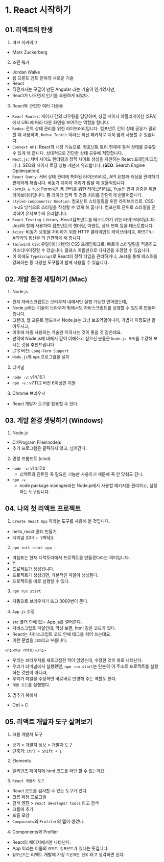 # 1. React 시작하기
## 01. 리엑트의 탄생
1. 마크 저커버그
  - Mark Zuckerberg

2. 조던 워커
  - Jordan Walke
  - 웹 프론트 엔트 분야의 새로운 기술
  - React
  - 직전까지는 구글이 만든 Angular 라는 기술이 인기였지만,
  - React가 나오면서 인기를 추원하게 되었다.

3. React와 관련한 여러 기술들
  - `React Router`: 페이지 간의 라우팅을 담당하며, 싱글 페이지 어플리케이션 (SPA)에서 URL에 따라 다른 화면을 보여주는 역할을 합니다.
  - `Redux`: 전역 상태 관리를 위한 라이브러리입니다. 컴포넌트 간의 상태 공유가 필요할 때 사용하며, `Redux Tookit` 이라는 최신 패키지로 더욱 쉽게 사용할 수 있습니다.
  - `Context API`: React의 내장 기능으로, 컴포넌트 트리 전체에 걸쳐 상태를 공유할 수 있게 해 줍니다. 상대적으로 간단한 상태 공유에 적합합니다.
  - `Next.js`: 서버 사이드 렌더링과 정적 사이트 생성을 지원하는 React 프레임워크입니다. SEO와 페이지 로딩 성능 개선에 유리합니다. (**SEO**: Search Engine Optimization)
  - `React Query`: 서버 상태 관리에 특화된 라이브러리로, API 요청과 캐싱을 관리하기 편리하게 해줍니다. 비동기 데이터 처리가 많을 때 효율적입니다.
  - `Formik & Yup`: Formik은 폼 관리를 위한 라이브러리로, Yup은 입력 검증을 위한 라이브러리입니다. 폼 데이터 입력 및 검증 처리를 간단하게 만들어줍니다.
  - `styled-components/ Emotion`: 컴포넌트 스타일링을 위한 라이브러리로, CSS-in-JS 방식으로 스타일을 작성할 수 있게 해 줍니다. 컴포넌트 단위로 스타일을 관리하여 유지보수에 유리합니다.
  - `React Testing Library`: React컴포넌트를 테스트하기 위한 라이브러리입니다. Jest와 함께 사용하여 컴포넌트의 렌더링, 이벤트, 상태 변화 등을 테스트합니다.
  - `Axios`: 비동기 요청을 처리하기 위한 HTTP 클라이언트 라이브러리로, RESTful API와의 통신을 더 간편하게 해 줍니다.
  - `Tailwind CSS`: 유틸리티 기반의 CSS 프레임워크로, 빠르게 스타일링을 적용하고 커스터마이징할 수 있습니다. 클래스 이름만으로 디자인을 조정할 수 있습니다.
  - 이 외에도 `TypeScript`로 React의 정적 타입을 관리하거나, Jest를 통해 테스트를 강화하는 등 다양한 도구들이 함께 사용될 수 있습니다.

## 02. 개발 환경 세팅하기 (Mac)
1. Node.js
  - 원래 자바스크립트는 브라우저 내에서만 실행 가능한 언어였는데, 
  - Node.js라는 기술이 브라우저 밖에서도 자바스크립트를 실행할 수 있도록 만들어 줍니다.
  - 그런데, 웹 프론트 엔드에서 Node.js는 그냥 보조역할이니까, 가볍게 이정도만 알아두시고, 
  - 이후에 자중 사용하는 기술만 익히시는 것이 좋을 것 같은데요.
  - 만약에 Node.js에 대해서 깊이 이해하고 싶으신 분들은 `Node.js 도픽`을 수강해 보시는 것을 추천드립니다.
  - LTS 버전: `Long-Term Support`
  - `Node.js`와 `npm` 프로그램을 설치

2. 터미널
  - `node -v`: v14.16.1
  - `npm -v` : v7.11.2 버전 6이상만 지원

3. Chrome 브라우저
  - React 개발자 도구를 활용할 수 있다.

## 03. 개발 환경 셋팅하기 (Windows)
1. Node.js
  - C:\Program Files\nodejs
  - 추가 프로그램은 클릭하지 않고, 넘어간다.

2. 명령 프롬프트 (cmd) 
  - `node -v`: v14.17.0
    - 리엑트와 관련된 꼭 필요한 기능만 사용하기 때문에 꼭 안 맞춰도 된다.
  - `npm -v`
    - node package manager라는 Node.js에서 사용할 패키지를 관리하고, 실행하는 도구입니다.

## 04. 나의 첫 리액트 프로젝트
1. `Create React App` 이라는 도구를 사용해 볼 것입니다.
  - hello_react 폴더 만들기
  - 터미널 (Ctrl + `(백틱))

2. `npm init react-app .`
  - 마침표는 현재 디렉토리에서 프로젝트를 만들겠다라는 의미입니다.
  - Y
  - 프로젝트가 생성됩니다.
  - 프로젝트가 생성되면, 기본적인 파일이 생성된다.
  - 프로젝트를 바로 실행할 수 있다.

3. `npm run start`
  - 자동으로 브라우저가 뜨고 3000번이 뜬다.

4. `App.js` 수정
  - src 폴더 안에 있는 App.js를 열어준다.
  - 자바스크립트 파일인데, 막상 보면, html 같은 코드가 있다.
  - React는 자바스크립트 코드 안에 태그를 섞어 쓰는데요. 
  - 이런 문법을 `JSX`라고 부릅니다.
```
<h1>안녕 리액트!</h1>
```
  - 우리는 브라우저를 새로고침한 적이 없었는데, 수정한 것이 바로 나타난다.
  - 우리가 터미널에서 실행했던, `npm run start`는 단순히 이 주소로 프로젝트를 실행하는 것만이 아니라,
  - 우리가 파일을 수정하면 바로바로 반영해 주는 역할도 한다.
  - `개발 모드`를 실행했다.

5. 멈추기 위해서
  - Ctrl + C

## 05. 리액트 개발자 도구 살펴보기
1. 크롬 개발자 도구
  - 보기 > 개발자 정보 > 개발자 도구
  - 단축키: `Ctrl + Shift + I`

2. Elements 
  - 엘리먼츠 페이지에 html 코드를 확인 할 수 있는데요.

3. `React 개발자 도구`
  - React 코드를 검사할 수 있는 도구가 있다.
  - 크롬 확장 프로그램
  - 검색 엔진 > `react developer tools` 라고 검색
  - 크롬에 추가
  - 포즐 모양
  - `Components`와 `Profiler`의 탭이 생겼다.

4. Components와 Profiler
  - React의 페이지에서만 나타난다.
  - App 이라는 이름의 `리액트 컴포넌트`가 있다는 뜻입니다.
  - `컴포넌트`는 리액트 개발에 가장 `기본적인 단위` 라고 생각하면 된다.




